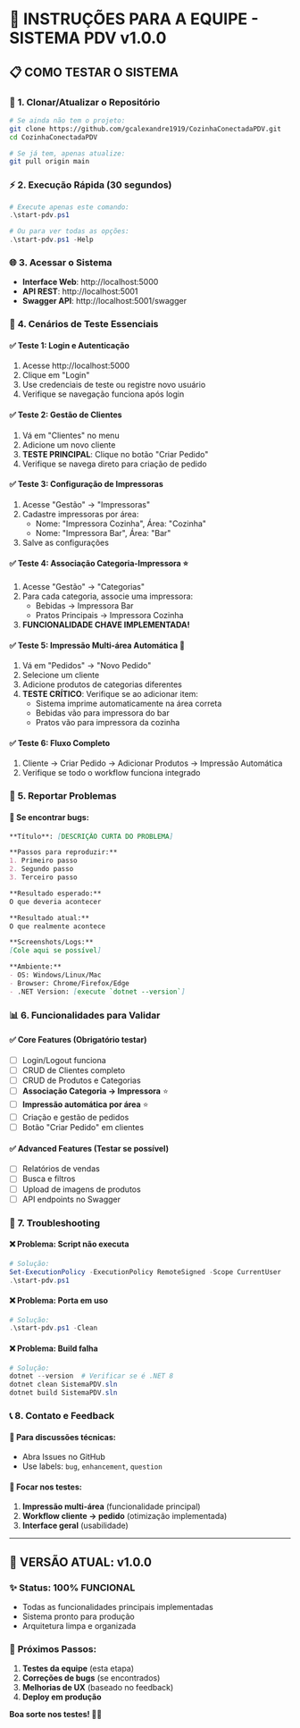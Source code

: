 # 🚀 INSTRUÇÕES PARA A EQUIPE - SISTEMA PDV v1.0.0

## 📋 **COMO TESTAR O SISTEMA**

### 🔄 **1. Clonar/Atualizar o Repositório**
```bash
# Se ainda não tem o projeto:
git clone https://github.com/gcalexandre1919/CozinhaConectadaPDV.git
cd CozinhaConectadaPDV

# Se já tem, apenas atualize:
git pull origin main
```

### ⚡ **2. Execução Rápida (30 segundos)**
```powershell
# Execute apenas este comando:
.\start-pdv.ps1

# Ou para ver todas as opções:
.\start-pdv.ps1 -Help
```

### 🌐 **3. Acessar o Sistema**
- **Interface Web**: http://localhost:5000
- **API REST**: http://localhost:5001  
- **Swagger API**: http://localhost:5001/swagger

### 🧪 **4. Cenários de Teste Essenciais**

#### ✅ **Teste 1: Login e Autenticação**
1. Acesse http://localhost:5000
2. Clique em "Login" 
3. Use credenciais de teste ou registre novo usuário
4. Verifique se navegação funciona após login

#### ✅ **Teste 2: Gestão de Clientes**
1. Vá em "Clientes" no menu
2. Adicione um novo cliente
3. **TESTE PRINCIPAL**: Clique no botão "Criar Pedido" 
4. Verifique se navega direto para criação de pedido

#### ✅ **Teste 3: Configuração de Impressoras**
1. Acesse "Gestão" → "Impressoras"
2. Cadastre impressoras por área:
   - Nome: "Impressora Cozinha", Área: "Cozinha"
   - Nome: "Impressora Bar", Área: "Bar"
3. Salve as configurações

#### ✅ **Teste 4: Associação Categoria-Impressora** ⭐
1. Acesse "Gestão" → "Categorias"
2. Para cada categoria, associe uma impressora:
   - Bebidas → Impressora Bar
   - Pratos Principais → Impressora Cozinha
3. **FUNCIONALIDADE CHAVE IMPLEMENTADA!**

#### ✅ **Teste 5: Impressão Multi-área Automática** 🎯
1. Vá em "Pedidos" → "Novo Pedido"
2. Selecione um cliente
3. Adicione produtos de categorias diferentes
4. **TESTE CRÍTICO**: Verifique se ao adicionar item:
   - Sistema imprime automaticamente na área correta
   - Bebidas vão para impressora do bar
   - Pratos vão para impressora da cozinha

#### ✅ **Teste 6: Fluxo Completo**
1. Cliente → Criar Pedido → Adicionar Produtos → Impressão Automática
2. Verifique se todo o workflow funciona integrado

### 🐛 **5. Reportar Problemas**

#### 📝 **Se encontrar bugs:**
```markdown
**Título**: [DESCRIÇÃO CURTA DO PROBLEMA]

**Passos para reproduzir:**
1. Primeiro passo
2. Segundo passo 
3. Terceiro passo

**Resultado esperado:**
O que deveria acontecer

**Resultado atual:**
O que realmente acontece

**Screenshots/Logs:**
[Cole aqui se possível]

**Ambiente:**
- OS: Windows/Linux/Mac
- Browser: Chrome/Firefox/Edge
- .NET Version: [execute `dotnet --version`]
```

### 📊 **6. Funcionalidades para Validar**

#### ✅ **Core Features (Obrigatório testar)**
- [ ] Login/Logout funciona
- [ ] CRUD de Clientes completo
- [ ] CRUD de Produtos e Categorias
- [ ] **Associação Categoria → Impressora** ⭐
- [ ] **Impressão automática por área** ⭐
- [ ] Criação e gestão de pedidos
- [ ] Botão "Criar Pedido" em clientes

#### ✅ **Advanced Features (Testar se possível)**
- [ ] Relatórios de vendas
- [ ] Busca e filtros
- [ ] Upload de imagens de produtos
- [ ] API endpoints no Swagger

### 🔧 **7. Troubleshooting**

#### ❌ **Problema: Script não executa**
```powershell
# Solução:
Set-ExecutionPolicy -ExecutionPolicy RemoteSigned -Scope CurrentUser
.\start-pdv.ps1
```

#### ❌ **Problema: Porta em uso**
```powershell
# Solução:
.\start-pdv.ps1 -Clean
```

#### ❌ **Problema: Build falha**
```powershell
# Solução:
dotnet --version  # Verificar se é .NET 8
dotnet clean SistemaPDV.sln
dotnet build SistemaPDV.sln
```

### 📞 **8. Contato e Feedback**

#### 💬 **Para discussões técnicas:**
- Abra Issues no GitHub
- Use labels: `bug`, `enhancement`, `question`

#### 🎯 **Focar nos testes:**
1. **Impressão multi-área** (funcionalidade principal)
2. **Workflow cliente → pedido** (otimização implementada)
3. **Interface geral** (usabilidade)

---

## 🎉 **VERSÃO ATUAL: v1.0.0**

### ✨ **Status: 100% FUNCIONAL**
- Todas as funcionalidades principais implementadas
- Sistema pronto para produção
- Arquitetura limpa e organizada

### 🚀 **Próximos Passos:**
1. **Testes da equipe** (esta etapa)
2. **Correções de bugs** (se encontrados)
3. **Melhorias de UX** (baseado no feedback)
4. **Deploy em produção**

**Boa sorte nos testes! 🧪✨**
